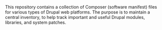 This repository contains a collection of Composer (software manifest) files for various types of Drupal web platforms. The purpose is to maintain a central inventory, to help track important and useful Drupal modules, libraries, and system patches.  


